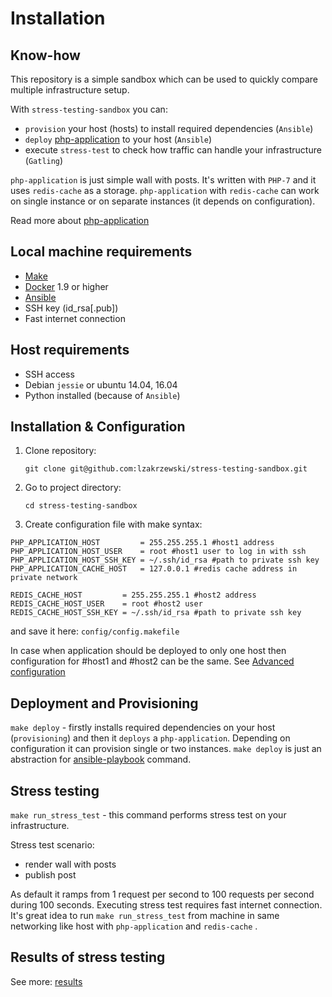 # Installation

## Know-how
This repository is a simple sandbox which can be used to quickly compare multiple infrastructure setup.

With `stress-testing-sandbox` you can:
 - `provision` your host (hosts) to install required dependencies (`Ansible`)
 - `deploy` [php-application](doc/php-application.md) to your host (`Ansible`)
 - execute `stress-test` to check how traffic can handle your infrastructure (`Gatling`)

`php-application` is just simple wall with posts. It's written with `PHP-7` and it uses `redis-cache` as a storage.
`php-application` with `redis-cache` can work on single instance or on separate instances (it depends on configuration).

Read more about [php-application](doc/php-application.md)

## Local machine requirements
- [Make](https://www.gnu.org/software/make/manual/make.html)
- [Docker](https://docs.docker.com/engine/installation/) 1.9 or higher
- [Ansible](http://docs.ansible.com/ansible/intro_getting_started.html)
- SSH key (id_rsa[.pub])
- Fast internet connection

## Host requirements
- SSH access
- Debian `jessie` or ubuntu 14.04, 16.04
- Python installed (because of `Ansible`)

## Installation & Configuration
1. Clone repository:
    ```
    git clone git@github.com:lzakrzewski/stress-testing-sandbox.git
    ```
2. Go to project directory:
    ```
    cd stress-testing-sandbox
    ```
3. Create configuration file with make syntax:
```make
PHP_APPLICATION_HOST         = 255.255.255.1 #host1 address
PHP_APPLICATION_HOST_USER    = root #host1 user to log in with ssh
PHP_APPLICATION_HOST_SSH_KEY = ~/.ssh/id_rsa #path to private ssh key
PHP_APPLICATION_CACHE_HOST   = 127.0.0.1 #redis cache address in private network

REDIS_CACHE_HOST         = 255.255.255.1 #host2 address
REDIS_CACHE_HOST_USER    = root #host2 user
REDIS_CACHE_HOST_SSH_KEY = ~/.ssh/id_rsa #path to private ssh key
```
and save it here: `config/config.makefile`

In case when application should be deployed to only one host then configuration for #host1 and #host2 can be the same.
See [Advanced configuration](doc/advanced-configuration.md)

## Deployment and Provisioning
`make deploy` - firstly installs required dependencies on your host (`provisioning`) and then it `deploys` a `php-application`.
Depending on configuration it can provision single or two instances. `make deploy` is just an abstraction for [ansible-playbook](http://docs.ansible.com/ansible/playbooks.html) command.

 ## Stress testing
`make run_stress_test` - this command performs stress test on your infrastructure.

 Stress test scenario:
  - render wall with posts
  - publish post

As default it ramps from 1 request per second to 100 requests per second during 100 seconds.
Executing stress test requires fast internet connection. It's great idea to run `make run_stress_test` from machine in same networking like host with `php-application` and `redis-cache` .

## Results of stress testing

See more: [results](doc/results.md)

